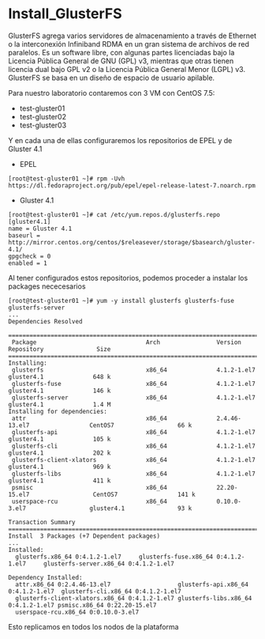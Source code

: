 # Install_GlusterFS


GlusterFS agrega varios servidores de almacenamiento a través de Ethernet o la interconexión Infiniband RDMA en un gran sistema de archivos de red paralelos. Es un software libre, con algunas partes licenciadas bajo la Licencia Pública General de GNU (GPL) v3, mientras que otras tienen licencia dual bajo GPL v2 o la Licencia Pública General Menor (LGPL) v3. GlusterFS se basa en un diseño de espacio de usuario apilable.

Para nuestro laboratorio contaremos con 3 VM con CentOS 7.5:

- test-gluster01
- test-gluster02
- test-gluster03

Y en cada una de ellas configuraremos los repositorios de EPEL y de Gluster 4.1

- EPEL

```
[root@test-gluster01 ~]# rpm -Uvh https://dl.fedoraproject.org/pub/epel/epel-release-latest-7.noarch.rpm
```

- Gluster 4.1

```
[root@test-gluster01 ~]# cat /etc/yum.repos.d/glusterfs.repo
[gluster4.1]
name = Gluster 4.1
baseurl = http://mirror.centos.org/centos/$releasever/storage/$basearch/gluster-4.1/
gpgcheck = 0
enabled = 1
```


Al tener configurados estos repositorios, podemos proceder a instalar los packages nececesarios 

```
[root@test-gluster01 ~]# yum -y install glusterfs glusterfs-fuse glusterfs-server
...
Dependencies Resolved

=======================================================================================================================
 Package                               Arch                Version                       Repository               Size
=======================================================================================================================
Installing:
 glusterfs                             x86_64              4.1.2-1.el7                   gluster4.1              648 k
 glusterfs-fuse                        x86_64              4.1.2-1.el7                   gluster4.1              146 k
 glusterfs-server                      x86_64              4.1.2-1.el7                   gluster4.1              1.4 M
Installing for dependencies:
 attr                                  x86_64              2.4.46-13.el7                 CentOS7                  66 k
 glusterfs-api                         x86_64              4.1.2-1.el7                   gluster4.1              105 k
 glusterfs-cli                         x86_64              4.1.2-1.el7                   gluster4.1              202 k
 glusterfs-client-xlators              x86_64              4.1.2-1.el7                   gluster4.1              969 k
 glusterfs-libs                        x86_64              4.1.2-1.el7                   gluster4.1              411 k
 psmisc                                x86_64              22.20-15.el7                  CentOS7                 141 k
 userspace-rcu                         x86_64              0.10.0-3.el7                  gluster4.1               93 k

Transaction Summary
=======================================================================================================================
Install  3 Packages (+7 Dependent packages)
...
Installed:
  glusterfs.x86_64 0:4.1.2-1.el7     glusterfs-fuse.x86_64 0:4.1.2-1.el7     glusterfs-server.x86_64 0:4.1.2-1.el7

Dependency Installed:
  attr.x86_64 0:2.4.46-13.el7                   glusterfs-api.x86_64 0:4.1.2-1.el7  glusterfs-cli.x86_64 0:4.1.2-1.el7
  glusterfs-client-xlators.x86_64 0:4.1.2-1.el7 glusterfs-libs.x86_64 0:4.1.2-1.el7 psmisc.x86_64 0:22.20-15.el7
  userspace-rcu.x86_64 0:0.10.0-3.el7
```

Esto replicamos en todos los nodos de la plataforma
